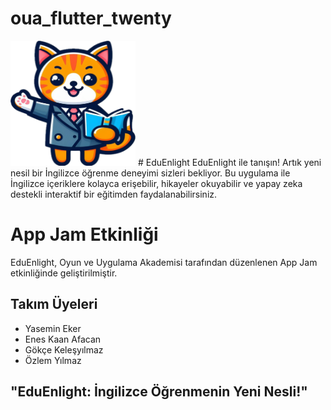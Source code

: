 # oua_flutter_twenty

<img src="assets/img/Logo.png" width="200" height="200"> 
# EduEnlight
EduEnlight ile tanışın! Artık yeni nesil bir İngilizce öğrenme deneyimi sizleri bekliyor. Bu uygulama ile İngilizce içeriklere kolayca erişebilir, hikayeler okuyabilir ve yapay zeka destekli interaktif bir eğitimden faydalanabilirsiniz.

# App Jam Etkinliği

EduEnlight, Oyun ve Uygulama Akademisi tarafından düzenlenen App Jam etkinliğinde geliştirilmiştir.


## Takım Üyeleri
- Yasemin Eker
- Enes Kaan Afacan 
- Gökçe Keleşyılmaz
- Özlem Yılmaz

## "EduEnlight: İngilizce Öğrenmenin Yeni Nesli!"
